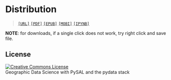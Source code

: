 # Distribution

> [`[URL]`](http://darribas.org/gds_scipy16)
> [`[PDF]`](./gds_scipy16.pdf)
> [`[EPUB]`](https://dl.dropboxusercontent.com/u/1015276/gds_scipy16.epub)
> [`[MOBI]`](./gds_scipy16.mobi)
> [`[IPYNB]`](./gds_scipy16.zip)

**NOTE**: for downloads, if a single click does not work, try right click and
save file.

## License

<a rel="license" href="http://creativecommons.org/licenses/by-nc-sa/4.0/"><img
alt="Creative Commons License" style="border-width:0"
src="https://i.creativecommons.org/l/by-nc-sa/4.0/88x31.png" /></a><br /><span
xmlns:dct="http://purl.org/dc/terms/" property="dct:title">Geographic Data
Science with PySAL and the pydata stack</span> <!--by <a xmlns:cc="http://creativecommons.org/ns#"
href="http://http://sergerey.org" property="cc:attributionName"
rel="cc:attributionURL">Sergio J. Rey</a> and  <a xmlns:cc="http://creativecommons.org/ns#"
href="http://darribas.org" property="cc:attributionName"
rel="cc:attributionURL">Dani Arribas-Bel</a> is licensed under a 
<a rel="license"
href="http://creativecommons.org/licenses/by-nc-sa/4.0/">Creative Commons
Attribution-NonCommercial-ShareAlike 4.0 International License</a>.
-->
